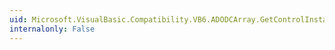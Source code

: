 ```yaml
---
uid: Microsoft.VisualBasic.Compatibility.VB6.ADODCArray.GetControlInstanceType
internalonly: False
---
```

